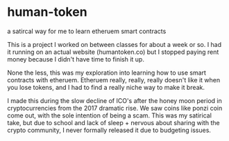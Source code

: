 # human-token
a satircal way for me to learn etheruem smart contracts 

This is a project I worked on between classes for about a week or so. I had it running on an actual website (humantoken.co) but I stopped paying rent money because I didn't have time to finish it up.

None the less, this was my exploration into learning how to use smart contracts with etheruem. Etheruem really, really, really doesn't like it when you lose tokens, and I had to find a really niche way to make it break.

I made this during the slow decline of ICO's after the honey moon period in cryptocurrencies from the 2017 dramatic rise. We saw coins like ponzi coin come out, with the sole intention of being a scam. This was my satirical take, but due to school and lack of sleep + nervous about sharing with the crypto community, I never formally released it due to budgeting issues.
